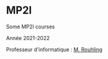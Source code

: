 # MP2I
Some MP2I courses

Année 2021-2022

Professeur d'informatique : [M. Rouhling](https://github.com/drouhling)
